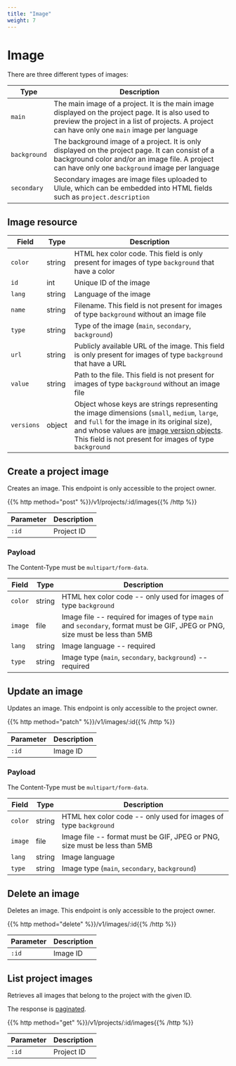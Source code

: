 ```yaml
---
title: "Image"
weight: 7
---
```


# Image

There are three different types of images:

| Type         | Description                                                                                                                                                                                          |
| ------------ | ---------------------------------------------------------------------------------------------------------------------------------------------------------------------------------------------------- |
| `main`       | The main image of a project. It is the main image displayed on the project page. It is also used to preview the project in a list of projects. A project can have only one `main` image per language |
| `background` | The background image of a project. It is only displayed on the project page. It can consist of a background color and/or an image file. A project can have only one `background` image per language  |
| `secondary`  | Secondary images are image files uploaded to Ulule, which can be embedded into HTML fields such as `project.description`                                                                             |

## Image resource

| Field      | Type   | Description                                                                                                                                                                                                                                                                 |
| ---------- | ------ | --------------------------------------------------------------------------------------------------------------------------------------------------------------------------------------------------------------------------------------------------------------------------- |
| `color`    | string | HTML hex color code. This field is only present for images of type `background` that have a color                                                                                                                                                                           |
| `id`       | int    | Unique ID of the image                                                                                                                                                                                                                                                      |
| `lang`     | string | Language of the image                                                                                                                                                                                                                                                       |
| `name`     | string | Filename. This field is not present for images of type `background` without an image file                                                                                                                                                                                   |
| `type`     | string | Type of the image (`main`, `secondary`, `background`)                                                                                                                                                                                                                       |
| `url`      | string | Publicly available URL of the image. This field is only present for images of type `background` that have a URL                                                                                                                                                           |
| `value`    | string | Path to the file. This field is not present for images of type `background` without an image file                                                                                                                                                                           |
| `versions` | object | Object whose keys are strings representing the image dimensions (`small`, `medium`, `large`, and `full` for the image in its original size), and whose values are [image version objects](#image-version-object). This field is not present for images of type `background` |

## Create a project image

Creates an image. This endpoint is only accessible to the project owner.

{{% http method="post" %}}/v1/projects/:id/images{{% /http %}}

| Parameter | Description |
| --------- | ----------- |
| `:id`     | Project ID  |

### Payload

The Content-Type must be `multipart/form-data`.

| Field   | Type   | Description                                                                                                                   |
| ------- | ------ | ----------------------------------------------------------------------------------------------------------------------------- |
| `color` | string | HTML hex color code -- only used for images of type `background`                                                              |
| `image` | file   | Image file -- required for images of type `main` and `secondary`, format must be GIF, JPEG or PNG, size must be less than 5MB |
| `lang`  | string | Image language -- required                                                                                                    |
| `type`  | string | Image type (`main`, `secondary`, `background`) -- required                                                                    |

## Update an image

Updates an image. This endpoint is only accessible to the project owner.

{{% http method="patch" %}}/v1/images/:id{{% /http %}}

| Parameter | Description |
| --------- | ----------- |
| `:id`     | Image ID    |

### Payload

The Content-Type must be `multipart/form-data`.

| Field   | Type   | Description                                                               |
| ------- | ------ | ------------------------------------------------------------------------- |
| `color` | string | HTML hex color code -- only used for images of type `background`          |
| `image` | file   | Image file -- format must be GIF, JPEG or PNG, size must be less than 5MB |
| `lang`  | string | Image language                                                            |
| `type`  | string | Image type (`main`, `secondary`, `background`)                            |


## Delete an image

Deletes an image. This endpoint is only accessible to the project owner.

{{% http method="delete" %}}/v1/images/:id{{% /http %}}

| Parameter | Description |
| --------- | ----------- |
| `:id`     | Image ID    |

## List project images

Retrieves all images that belong to the project with the given ID.

The response is [paginated](#pagination).

{{% http method="get" %}}/v1/projects/:id/images{{% /http %}}

| Parameter | Description |
| --------- | ----------- |
| `:id`     | Project ID  |
